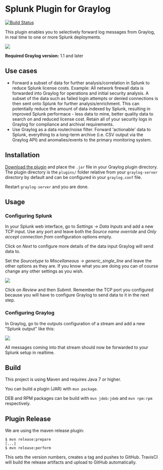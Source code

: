 Splunk Plugin for Graylog
=========================

[![Build Status](https://travis-ci.org/Graylog2/graylog-plugin-splunk.svg)](https://travis-ci.org/Graylog2/graylog-plugin-splunk)

This plugin enables you to selectively forward log messages from Graylog, in real time to one or more Splunk deployments.

![](https://github.com/Graylog2/graylog-plugin-splunk/blob/master/images/screenshot1.png)

**Required Graylog version:** 1.1 and later

## Use cases

* Forward a subset of data for further analysis/correlation in Splunk to reduce Splunk license costs. 
  Example: All network firewall data is forwarded into Graylog for operations and initial security analysis. 
  A subset of the data such as failed login attempts or denied connections is then sent onto Splunk for further analysis/enrichment. 
  This can potentially reduce the amount of data indexed by Splunk, resulting in improved Splunk performace - less data to mine, better quality data to search on and reduced license cost.
  Retain all of your security logs in Graylog for compliance and archival requirements.  
* Use Graylog as a data router/noise filter. Forward 'actionable' data to Splunk, everything to a long-term archive (i.e. CSV output via the Graylog API) and anomalies/events to the primary monitoring system.

## Installation

[Download the plugin](https://github.com/Graylog2/graylog-plugin-splunk/releases)
and place the `.jar` file in your Graylog plugin directory. The plugin directory
is the `plugins/` folder relative from your `graylog-server` directory by default
and can be configured in your `graylog.conf` file.

Restart `graylog-server` and you are done.

## Usage

### Configuring Splunk

In your Splunk web interface, go to *Settings -> Data Inputs* and add a new
TCP input. Use any port and leave both the *Source name override* and
*Only accept connection from* configuration options empty.

Click on *Next* to configure more details of the data input Graylog will send
data to.

Set the *Sourcetype* to *Miscellaneous -> generic_single_line* and leave the
other options as they are. If you know what you are doing you can of course
change any other settings as you wish.

![](https://github.com/Graylog2/graylog-plugin-splunk/blob/master/images/screenshot2.png)

Click on *Review* and then *Submit*. Remember the TCP port you configured
because you will have to configure Graylog to send data to it in the next step.

### Configuring Graylog

In Graylog, go to the outputs configuration of a stream and add a new "Splunk
output" like this:

![](https://github.com/Graylog2/graylog-plugin-splunk/blob/master/images/screenshot3.png)

All messages coming into that stream should now be forwarded to your Splunk setup
in realtime.

## Build

This project is using Maven and requires Java 7 or higher.

You can build a plugin (JAR) with `mvn package`.

DEB and RPM packages can be build with `mvn jdeb:jdeb` and `mvn rpm:rpm` respectively.

## Plugin Release

We are using the maven release plugin:

```
$ mvn release:prepare
[...]
$ mvn release:perform
```

This sets the version numbers, creates a tag and pushes to GitHub. TravisCI will build the release artifacts and upload to GitHub automatically.
